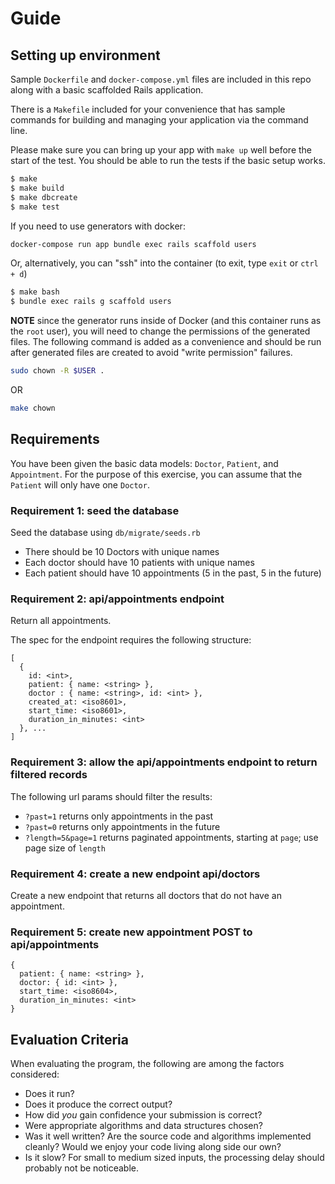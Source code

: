 # Guide

## Setting up environment

Sample `Dockerfile` and `docker-compose.yml` files are included in this repo along with a basic scaffolded
Rails application.

There is a `Makefile` included for your convenience that has sample commands for building
and managing your application via the command line.

Please make sure you can bring up your app with `make up` well before the start of the
test. You should be able to run the tests if the basic setup works.

```bash
$ make
$ make build
$ make dbcreate
$ make test
```

If you need to use generators with docker:

```bash
docker-compose run app bundle exec rails scaffold users
```

Or, alternatively, you can "ssh" into the container (to exit, type `exit` or `ctrl + d`)

```bash
$ make bash
$ bundle exec rails g scaffold users
```

**NOTE** since the generator runs inside of Docker (and this container runs as
the `root` user), you will need to change the permissions of the generated
files. The following command is added as a convenience and should be run after
generated files are created to avoid "write permission" failures.

```bash
sudo chown -R $USER .
```

OR

```bash
make chown
```

## Requirements

You have been given the basic data models: `Doctor`, `Patient`, and `Appointment`. For the
purpose of this exercise, you can assume that the `Patient` will only have one `Doctor`.

### Requirement 1: seed the database

Seed the database using `db/migrate/seeds.rb`

- There should be 10 Doctors with unique names
- Each doctor should have 10 patients with unique names
- Each patient should have 10 appointments (5 in the past, 5 in the future)

### Requirement 2: api/appointments endpoint

Return all appointments.

The spec for the endpoint requires the following structure:

```
[
  {
    id: <int>,
    patient: { name: <string> },
    doctor : { name: <string>, id: <int> },
    created_at: <iso8601>,
    start_time: <iso8601>,
    duration_in_minutes: <int>
  }, ...
]
```

### Requirement 3: allow the api/appointments endpoint to return filtered records

The following url params should filter the results:

- `?past=1` returns only appointments in the past
- `?past=0` returns only appointments in the future
- `?length=5&page=1` returns paginated appointments, starting at `page`; use page size of `length`

### Requirement 4: create a new endpoint api/doctors

Create a new endpoint that returns all doctors that do not have an appointment.

### Requirement 5: create new appointment POST to api/appointments

```
{
  patient: { name: <string> },
  doctor: { id: <int> },
  start_time: <iso8604>,
  duration_in_minutes: <int>
}
```

## Evaluation Criteria

When evaluating the program, the following are among the factors considered:

- Does it run?
- Does it produce the correct output?
- How did _you_ gain confidence your submission is correct?
- Were appropriate algorithms and data structures chosen?
- Was it well written? Are the source code and algorithms implemented cleanly?
  Would we enjoy your code living along side our own?
- Is it slow? For small to medium sized inputs, the processing delay should
  probably not be noticeable.
